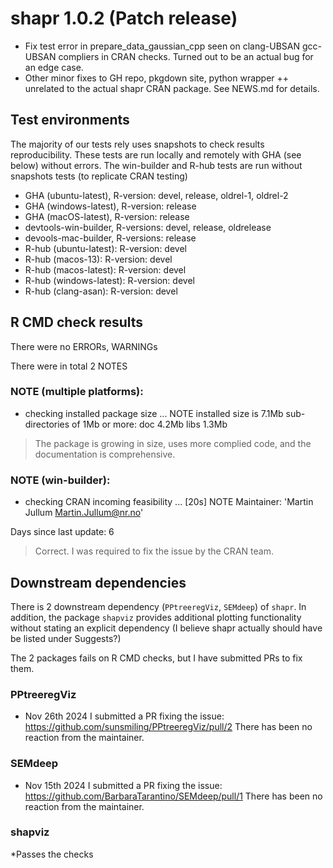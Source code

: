 # shapr 1.0.2 (Patch release)

* Fix test error in prepare_data_gaussian_cpp seen on clang-UBSAN gcc-UBSAN compliers in CRAN checks. 
Turned out to be an actual bug for an edge case.
* Other minor fixes to GH repo, pkgdown site, python wrapper ++ unrelated to the actual shapr CRAN package.
See NEWS.md for details.

## Test environments

The majority of our tests rely uses snapshots to check results reproducibility.
These tests are run locally and remotely with GHA (see below) without errors.
The win-builder and R-hub tests are run without snapshots tests (to replicate CRAN testing)

* GHA (ubuntu-latest), R-version: devel, release, oldrel-1, oldrel-2
* GHA (windows-latest), R-version: release
* GHA (macOS-latest), R-version: release
* devtools-win-builder, R-versions: devel, release, oldrelease 
* devools-mac-builder, R-versions: release 
* R-hub (ubuntu-latest): R-version: devel
* R-hub (macos-13): R-version: devel
* R-hub (macos-latest): R-version: devel
* R-hub (windows-latest): R-version: devel
* R-hub (clang-asan): R-version: devel


## R CMD check results

There were no ERRORs, WARNINGs

There were in total 2 NOTES

### NOTE (multiple platforms):

* checking installed package size ... NOTE
  installed size is  7.1Mb
  sub-directories of 1Mb or more:
    doc    4.2Mb
    libs   1.3Mb

> The package is growing in size, uses more complied code, and the documentation is comprehensive.

### NOTE (win-builder):

* checking CRAN incoming feasibility ... [20s] NOTE
Maintainer: 'Martin Jullum <Martin.Jullum@nr.no>'

Days since last update: 6

> Correct. I was required to fix the issue by the CRAN team.

## Downstream dependencies
There is 2 downstream dependency (`PPtreeregViz`, `SEMdeep`) of `shapr`. 
In addition, the package `shapviz` provides additional plotting functionality without stating an explicit dependency 
(I believe shapr actually should have be listed under Suggests?)

The 2 packages fails on R CMD checks, but I have submitted PRs to fix them.

### PPtreeregViz

* Nov 26th 2024 I submitted a PR fixing the issue: https://github.com/sunsmiling/PPtreeregViz/pull/2
There has been no reaction from the maintainer.

### SEMdeep

* Nov 15th 2024 I submitted a PR fixing the issue: https://github.com/BarbaraTarantino/SEMdeep/pull/1
There has been no reaction from the maintainer.

### shapviz

*Passes the checks

